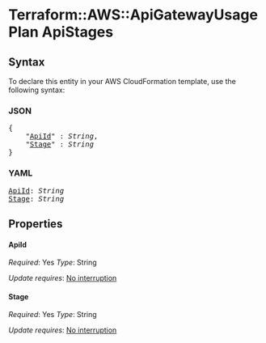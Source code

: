 # Terraform::AWS::ApiGatewayUsagePlan ApiStages

## Syntax

To declare this entity in your AWS CloudFormation template, use the following syntax:

### JSON

<pre>
{
    "<a href="#apiid" title="ApiId">ApiId</a>" : <i>String</i>,
    "<a href="#stage" title="Stage">Stage</a>" : <i>String</i>
}
</pre>

### YAML

<pre>
<a href="#apiid" title="ApiId">ApiId</a>: <i>String</i>
<a href="#stage" title="Stage">Stage</a>: <i>String</i>
</pre>

## Properties

#### ApiId

_Required_: Yes
_Type_: String

_Update requires_: [No interruption](https://docs.aws.amazon.com/AWSCloudFormation/latest/UserGuide/using-cfn-updating-stacks-update-behaviors.html#update-no-interrupt)

#### Stage

_Required_: Yes
_Type_: String

_Update requires_: [No interruption](https://docs.aws.amazon.com/AWSCloudFormation/latest/UserGuide/using-cfn-updating-stacks-update-behaviors.html#update-no-interrupt)

